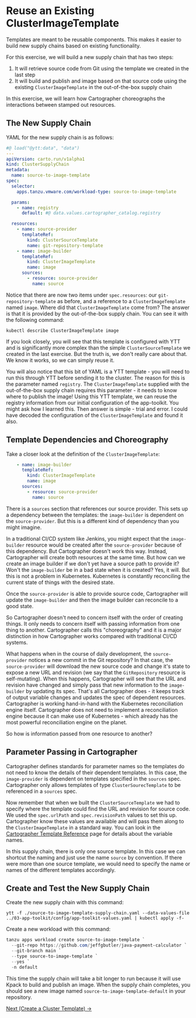 # Reuse an Existing ClusterImageTemplate

Templates are meant to be reusable components. This makes it easier to build new supply chains based on existing
functionality.

For this exercise, we will build a new supply chain that has two steps:

1. It will retrieve source code from Git using the template we created in the last step
1. It will build and publish and image based on that source code using the existing `ClusterImageTemplate`
   in the out-of-the-box supply chain

In this exercise, we will learn how Cartographer choreographs the interactions between stamped out resources.

## The New Supply Chain

YAML for the new supply chain is as follows:

```yaml
#@ load("@ytt:data", "data")
---
apiVersion: carto.run/v1alpha1
kind: ClusterSupplyChain
metadata:
  name: source-to-image-template
spec:
  selector:
    apps.tanzu.vmware.com/workload-type: source-to-image-template

  params:
    - name: registry
      default: #@ data.values.cartographer_catalog.registry

  resources:
    - name: source-provider
      templateRef:
        kind: ClusterSourceTemplate
        name: git-repository-template
    - name: image-builder
      templateRef:
        kind: ClusterImageTemplate
        name: image
      sources:
        - resource: source-provider
          name: source
```

Notice that there are now two items under `spec.resources`: our `git-repository-template` as before, and a reference
to a `ClusterImageTemplate` named `image`. Where did that `ClusterImageTemplate` come from? The answer is that it is
provided by the out-of-the-box supply chain. You can see it with the following command:

```shell
kubectl describe ClusterImageTemplate image
```

If you look closely, you will see that this template is configured with YTT and is significantly more complex than the
simple `ClusterSourceTemplate` we created in the last exercise. But the truth is, we don't really care about that.
We know it works, so we can simply reuse it.

You will also notice that this bit of YAML is a YTT template - you will need to run this through YTT before
sending it to the cluster. The reason for this is the parameter named `registry`. The `ClusterImageTemplate` supplied
with the out-of-the-box supply chain requires this parameter - it needs to know where to publish the image! Using this
YTT template, we can reuse the registry  information from our initial configuration of the app-toolkit. You might ask
how I learned this. Then answer is simple - trial and error. I could have decoded the configuration of
the `ClusterImageTemplate` and found it also.

## Template Dependencies and Choreography

Take a closer look at the definition of the `ClusterImageTemplate`:

```yaml
    - name: image-builder
      templateRef:
        kind: ClusterImageTemplate
        name: image
      sources:
        - resource: source-provider
          name: source
```

There is a `sources` section that references our source provider. This sets up a dependency between the templates:
the `image-builder` is dependent on the `source-provider`. But this is a different kind of dependency than you might imagine.

In a traditional CI/CD system like Jenkins, you might expect that the `image-builder` resource would be created after the
`source-provider` because of this dependency. But Cartographer doesn't work this way. Instead, Cartographer
will create both resources at the same time. But how can we create an image builder if we don't yet have
a source path to provide it? Won't the `image-builder` be in a bad state when it is created? Yes, it will. But this is not
a problem in Kubernetes. Kubernetes is constantly reconciling the current state of things with the desired state.

Once the `source-provider` is able to provide source code, Cartographer will update the `image-builder` and then the
image builder can reconcile to a good state.

So Cartographer doesn't need to concern itself with the order of creating things. It only needs to concern itself
with passing information from one thing to another. Cartographer calls this "choreography" and it is a
major distinction in how Cartographer works compared with traditional CI/CD systems.

What happens when in the course of daily development, the `source-provider` notices a new commit in the Git repository?
In that case, the `source-provider` will download the new source code and change it's state to expose a new URL and revision (we
say that the `GitRepository` resource is self-mutating). When this happens, Cartographer will see that the URL and revision
have changed and simply pass that new information to the `image-builder` by updating its spec. That's all Cartographer does -
it keeps track of output variable changes and updates the spec of dependent resources. Cartographer is working hand-in-hand
with the Kubernetes reconciliation engine itself. Cartographer does not need to implement a reconciliation engine because
it can make use of Kubernetes - which already has the most powerful reconciliation engine on the planet.

So how is information passed from one resource to another?

## Parameter Passing in Cartographer

Cartographer defines standards for parameter names so the templates do not need to know the details of their dependent
templates. In this case, the `image-provider` is dependent on templates specified in the `sources` spec. Cartographer
only allows templates of type `ClusterSourecTemplate` to be referenced in a `sources` spec.

Now remember that when we built the `ClusterSourceTemplate` we had to specify where the template could find the URL and revision for
source code. We used the `spec.urlPath` and `spec.revisionPath` values to set this up. Cartographer know these values are available
and will pass them along to the `ClusterImageTemplate` in a standard way. You can look in the
[Cartographer Template Reference](../06-cartographer/CartographerTemplateReference.md) page for details about the variable names.

In this supply chain, there is only one source template. In this case we can shortcut the naming and just use the name
`source` by convention. If there were more than one source template, we would need to specify the name or names
of the different templates accordingly.

## Create and Test the New Supply Chain

Create the new supply chain with this command:

```shell
ytt -f ./source-to-image-template-supply-chain.yaml --data-values-file ../03-app-toolkit/config/app-toolkit-values.yaml | kubectl apply -f-
```

Create a new workload with this command:

```powershell
tanzu apps workload create source-to-image-template `
  --git-repo https://github.com/jeffgbutler/java-payment-calculator `
  --git-branch main `
  --type source-to-image-template `
  --yes `
  -n default
```

This time the supply chain will take a bit longer to run because it will use Kpack to build and publish an
image. When the supply chain completes, you should see a new image named `source-to-image-template-default` in your
repository.

[Next (Create a Cluster Template) -&gt;](03-ClusterTemplate.md)
